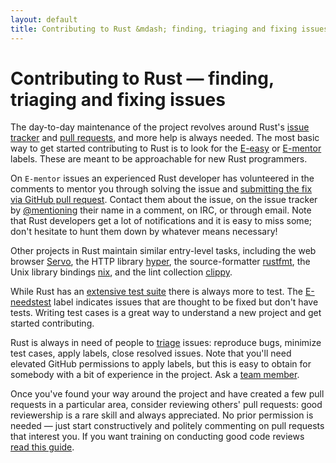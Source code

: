 ```yaml
---
layout: default
title: Contributing to Rust &mdash; finding, triaging and fixing issues &middot; The Rust Programming Language
---
```


# Contributing to Rust &mdash; finding, triaging and fixing issues

The day-to-day maintenance of the project revolves around Rust's
[issue tracker] and [pull requests][PR], and more help is always
needed. The most basic way to get started contributing to Rust is to
look for the [E-easy] or [E-mentor] labels. These are meant to be
approachable for new Rust programmers.

On `E-mentor` issues an experienced Rust developer has volunteered in
the comments to mentor you through solving the issue and [submitting
the fix via GitHub pull request][pull]. Contact them about the issue,
on the issue tracker by [@mentioning] their name in a comment, on IRC,
or through email. Note that Rust developers get a lot of notifications
and it is easy to miss some; don't hesitate to hunt them down by
whatever means necessary!

Other projects in Rust maintain similar entry-level tasks, including
the web browser [Servo], the HTTP library [hyper], the
source-formatter [rustfmt], the Unix library bindings [nix],
and the lint collection [clippy].

While Rust has an [extensive test suite][test] there is always more to
test. The [E-needstest] label indicates issues that are thought to be
fixed but don't have tests. Writing test cases is a great way to
understand a new project and get started contributing.

Rust is always in need of people to [triage] issues: reproduce bugs,
minimize test cases, apply labels, close resolved issues. Note that
you'll need elevated GitHub permissions to apply labels, but this is
easy to obtain for somebody with a bit of experience in the
project. Ask a [team member][team].

Once you've found your way around the project and have created a few
pull requests in a particular area, consider reviewing others' pull
requests: good reviewership is a rare skill and always appreciated. No
prior permission is needed &mdash; just start constructively and politely
commenting on pull requests that interest you. If you want training
on conducting good code reviews [read this guide][reviews].

<!--
TODO: weekly triage email?
TODO: @nrc says suggesting everybody review w/o training is bad
-->

[@mentioning]: https://github.com/blog/821
[E-easy]: https://github.com/rust-lang/rust/issues?q=is%3Aopen+is%3Aissue+label%3AE-easy
[E-mentor]: https://github.com/rust-lang/rust/issues?q=is%3Aopen+is%3Aissue+label%3AE-easy+label%3AE-mentor
[E-needstest]: https://github.com/rust-lang/rust/issues?q=is%3Aopen+is%3Aissue+label%3AE-needstest
[PR]: https://github.com/rust-lang/rust/pulls
[Servo]: https://github.com/servo/servo
[clippy]: https://github.com/Manishearth/rust-clippy
[hyper]: https://github.com/hyperium/hyper
[issue tracker]: https://github.com/rust-lang/rust/issues
[nix]: https://github.com/nix-rust/nix/
[pull]: https://github.com/rust-lang/rust/blob/master/CONTRIBUTING.md#pull-requests
[reviews]: http://blog.originate.com/blog/2014/09/29/effective-code-reviews/
[rustfmt]: https://github.com/nrc/rustfmt
[team]: team.html
[test]: https://github.com/rust-lang/rust-wiki-backup/blob/master/Note-testsuite.md
[triage]: https://github.com/rust-lang/rust/blob/master/CONTRIBUTING.md#issue-triage
